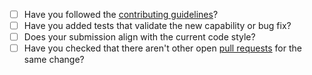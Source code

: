 <!-- Use [x] to mark item done, or just click the checkboxes with device pointer -->

- [ ] Have you followed the [contributing guidelines](CONTRIBUTING.md)?
- [ ] Have you added tests that validate the new capability or bug fix?
- [ ] Does your submission align with the current code style?
- [ ] Have you checked that there aren't other open [pull requests](https://github.com/wasmium/wasmium-wasm/pulls) for the same change?
